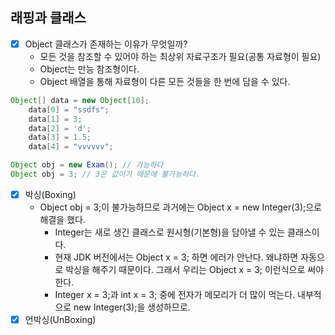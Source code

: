 ## 래핑과 클래스
- [x] Object 클래스가 존재하는 이유가 무엇일까?
  - 모든 것을 참조할 수 있어야 하는 최상위 자료구조가 필요(공통 자료형이 필요)
  - Object는 만능 참조형이다.
  - Object 배열을 통해 자료형이 다른 모든 것들을 한 번에 담을 수 있다.
```java
Object[] data = new Object[10];
    data[0] = "ssdfs";
    data[1] = 3;
    data[2] = 'd';
    data[3] = 1.5;
    data[4] = "vvvvvv";
```
```java
Object obj = new Exam(); // 가능하다
Object obj = 3; // 3은 값이기 때문에 불가능하다.
```
- [x] 박싱(Boxing)
  - Object obj = 3;이 불가능하므로 과거에는 Object x = new Integer(3);으로 해결을 했다.
    - Integer는 새로 생긴 클래스로 원시형(기본형)을 담아낼 수 있는 클래스이다.
    - 현재 JDK 버전에서는 Object x = 3; 하면 에러가 안난다. 왜냐하면 자동으로 박싱을 해주기 때문이다. 그래서 우리는 Object x = 3; 이런식으로 써야 한다.
    - Integer x = 3;과 int x = 3; 중에 전자가 메모리가 더 많이 먹는다. 내부적으로 new Integer(3);을 생성하므로.
- [x] 언박싱(UnBoxing)
